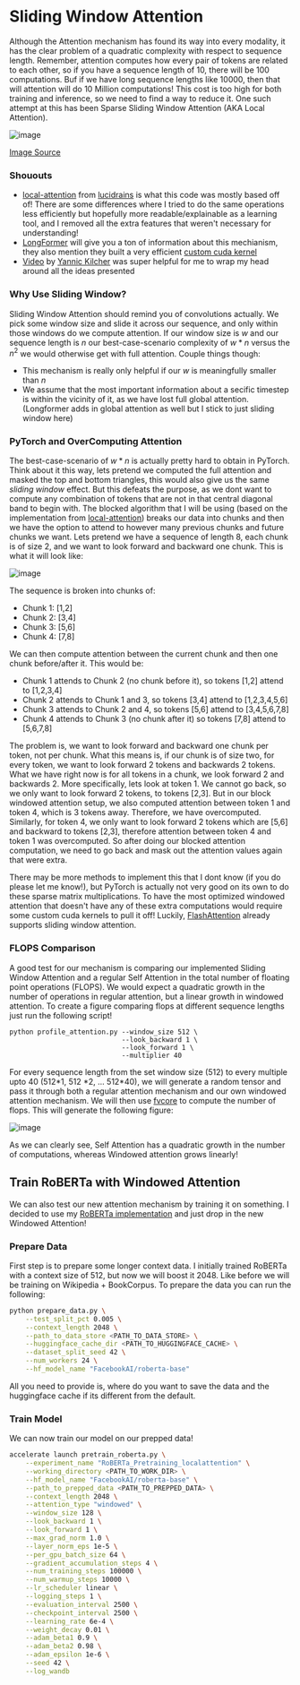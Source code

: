 # Sliding Window Attention

Although the Attention mechanism has found its way into every modality, it has the clear problem of a quadratic complexity with respect to sequence length. Remember, attention computes how every pair of tokens are related to each other, so if you have a sequence length of 10, there will be 100 computations. Buf if we have long sequence lengths like 10000, then that will attention will do 10 Million computations! This cost is too high for both training and inference, so we need to find a way to reduce it. One such attempt at this has been Sparse Sliding Window Attention (AKA Local Attention).

![image](https://raw.githubusercontent.com/priyammaz/PyTorch-Adventures/main/src/visuals/sliding_window_attention.png)

[Image Source](https://paperswithcode.com/method/sliding-window-attention)

### Shououts
- [local-attention](https://github.com/lucidrains/local-attention) from [lucidrains](https://github.com/lucidrains) is what this code was mostly based off of! There are some differences where I tried to do the same operations less efficiently but hopefully more readable/explainable as a learning tool, and I removed all the extra features that weren't necessary for understanding!
- [LongFormer](https://arxiv.org/pdf/2004.05150) will give you a ton of information about this mechianism, they also mention they built a very efficient [custom cuda kernel](https://github.com/allenai/longformer)
- [Video](https://www.youtube.com/watch?v=_8KNb5iqblE) by [Yannic Kilcher](https://www.youtube.com/@YannicKilcher) was super helpful for me to wrap my head around all the ideas presented

### Why Use Sliding Window?

Sliding Window Attention should remind you of convolutions actually. We pick some window size and slide it across our sequence, and only within those windows do we compute attention. If our window size is $w$ and our sequence length is $n$ our best-case-scenario complexity of $w*n$ versus the $n^2$ we would otherwise get with full attention. Couple things though:

- This mechanism is really only helpful if our $w$ is meaningfully smaller than $n$
- We assume that the most important information about a secific timestep is within the vicinity of it, as we have lost full global attention. (Longformer adds in global attention as well but I stick to just sliding window here)


### PyTorch and OverComputing Attention
The best-case-scenario of $w*n$ is actually pretty hard to obtain in PyTorch. Think about it this way, lets pretend we computed the full attention and masked the top and bottom triangles, this would also give us the same *sliding window* effect. But this defeats the purpose, as we dont want to compute any combination of tokens that are not in that central diagonal band to begin with. The blocked algorithm that I will be using (based on the implementation from [local-attention](https://github.com/lucidrains/local-attention)) breaks our data into chunks and then we have the option to attend to however many previous chunks and future chunks we want. Lets pretend we have a sequence of length 8, each chunk is of size 2, and we want to look forward and backward one chunk. This is what it will look like:

![image](https://raw.githubusercontent.com/priyammaz/PyTorch-Adventures/main/src/visuals/block_window_attention.png)

The sequence is broken into chunks of:
- Chunk 1: [1,2]
- Chunk 2: [3,4]
- Chunk 3: [5,6]
- Chunk 4: [7,8]
  
We can then compute attention between the current chunk and then one chunk before/after it. This would be:

- Chunk 1 attends to Chunk 2 (no chunk before it), so tokens [1,2] attend to [1,2,3,4]
- Chunk 2 attends to Chunk 1 and 3, so tokens [3,4] attend to [1,2,3,4,5,6]
- Chunk 3 attends to Chunk 2 and 4, so tokens [5,6] attend to [3,4,5,6,7,8]
- Chunk 4 attends to Chunk 3 (no chunk after it) so tokens [7,8] attend to [5,6,7,8]

The problem is, we want to look forward and backward one chunk per token, not per chunk. What this means is, if our chunk is of size two, for every token, we want to look forward 2 tokens and backwards 2 tokens. What we have right now is for all tokens in a chunk, we look forward 2 and backwards 2. More specifically, lets look at token 1. We cannot go back, so we only want to look forward 2 tokens, to tokens [2,3]. But in our block windowed attention setup, we also computed attention between token 1 and token 4, which is 3 tokens away. Therefore, we have overcomputed. Similarly, for token 4, we only want to look forward 2 tokens which are [5,6] and backward to tokens [2,3], therefore attention between token 4 and token 1 was overcomputed. So after doing our blocked attention computation, we need to go back and mask out the attention values again that were extra. 

There may be more methods to implement this that I dont know (if you do please let me know!), but PyTorch is actually not very good on its own to do these sparse matrix multiplications. To have the most optimized windowed attention that doesn't have any of these extra computations would require some custom cuda kernels to pull it off! Luckily, [FlashAttention](https://github.com/Dao-AILab/flash-attention) already supports sliding window attention. 

### FLOPS Comparison ###

A good test for our mechanism is comparing our implemented Sliding Window Attention and a regular Self Attention in the total number of floating point operations (FLOPS). We would expect a quadratic growth in the number of operations in regular attention, but a linear growth in windowed attention. To create a figure comparing flops at different sequence lengths just run the following script!

```
python profile_attention.py --window_size 512 \
                            --look_backward 1 \
                            --look_forward 1 \
                            --multiplier 40 
```

For every sequence length from the set window size (512) to every multiple upto 40 (512\*1, 512
\*2, ... 512\*40), we will generate a random tensor and pass it through both a regular attention mechanism and our own windowed attention mechanism. We will then use [fvcore](https://github.com/facebookresearch/fvcore/tree/main) to compute the number of flops. This will generate the following figure: 

![image](https://raw.githubusercontent.com/priyammaz/PyTorch-Adventures/main/PyTorch%20for%20Transformers/Attention%20Mechanisms/Sliding%20Window%20Attention/flops_comparison.png)

As we can clearly see, Self Attention has a quadratic growth in the number of computations, whereas Windowed attention grows linearly!


## Train RoBERTa with Windowed Attention

We can also test our new attention mechanism by training it on something. I decided to use my [RoBERTa implementation](https://github.com/priyammaz/PyTorch-Adventures/tree/main/PyTorch%20for%20NLP/RoBERTa%20for%20Masked%20Language%20Models) and just drop in the new Windowed Attention! 

### Prepare Data

First step is to prepare some longer context data. I initially trained RoBERTa with a context size of 512, but now we will boost it 2048. Like before we will be training on Wikipedia + BookCorpus. To prepare the data you can run the following:

```bash
python prepare_data.py \
    --test_split_pct 0.005 \
    --context_length 2048 \
    --path_to_data_store <PATH_TO_DATA_STORE> \
    --huggingface_cache_dir <PATH_TO_HUGGINGFACE_CACHE> \
    --dataset_split_seed 42 \
    --num_workers 24 \
    --hf_model_name "FacebookAI/roberta-base"
```
All you need to provide is, where do you want to save the data and the huggingface cache if its different from the default. 

### Train Model 

We can now train our model on our prepped data!

```bash
accelerate launch pretrain_roberta.py \
    --experiment_name "RoBERTa_Pretraining_localattention" \
    --working_directory <PATH_TO_WORK_DIR> \
    --hf_model_name "FacebookAI/roberta-base" \
    --path_to_prepped_data <PATH_TO_PREPPED_DATA> \
    --context_length 2048 \
    --attention_type "windowed" \
    --window_size 128 \
    --look_backward 1 \
    --look_forward 1 \
    --max_grad_norm 1.0 \
    --layer_norm_eps 1e-5 \
    --per_gpu_batch_size 64 \
    --gradient_accumulation_steps 4 \
    --num_training_steps 100000 \
    --num_warmup_steps 10000 \
    --lr_scheduler linear \
    --logging_steps 1 \
    --evaluation_interval 2500 \
    --checkpoint_interval 2500 \
    --learning_rate 6e-4 \
    --weight_decay 0.01 \
    --adam_beta1 0.9 \
    --adam_beta2 0.98 \
    --adam_epsilon 1e-6 \
    --seed 42 \
    --log_wandb
```







